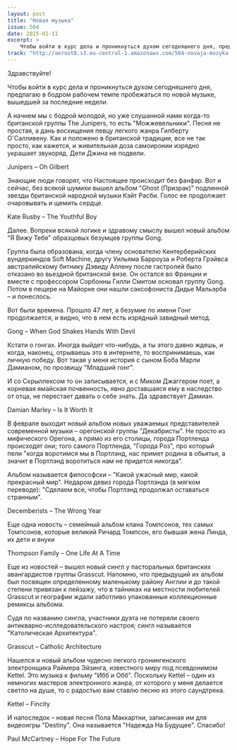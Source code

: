 ```yaml
---
layout: post
title: "Новая музыка"
issue: 504
date: 2015-01-11
excerpt: >
    Чтобы войти в курс дела и проникнуться духом сегодняшнего дня, предлагаю в бодром рабочем темпе пробежаться по новой музыке, вышедшей за последние недели.
track: "http://aerost8.s3.eu-central-1.amazonaws.com/504-novaja-muzyka.mp3"
---
```


Здравствуйте!

Чтобы войти в курс дела и проникнуться духом сегодняшнего дня, предлагаю в бодром рабочем темпе пробежаться по новой музыке, вышедшей за последние недели.

А начнем мы с бодрой молодой, но уже слушанной нами когда-то британской группы The Junipers, то есть "Можжевельники". Песня не простая, а дань восхищения певцу легкого жанра Гилберту О'Салливену. Как и положено в британской традиции, все не так просто, как кажется, и живительная доза самоиронии изрядно украшает звукоряд. Дети Джина не подвели.

Junipers – Oh Gilbert

Знающие люди говорят, что Настоящее происходит без фанфар. Вот и сейчас, без всякой шумихи вышел альбом "Ghost (Призрак)" подлинной звезды британской народной музыки Кэйт Расби. Голос ее продолжает очаровывать и щемить сердце.

Kate Rusby – The Youthful Boy

Далее. Вопреки всякой логике и здравому смыслу вышел новый альбом "Я Вижу Тебя" образцовых безумцев группы Gong.

Группа была образована, когда члену основателю Кентерберийских вундеркиндов Soft Machine, другу Уильяма Барроуза и Роберта Грэйвса австралийскому битнику Дэвиду Аллену после гастролей было отказано во вьездной британской визе. Он остался во Франции и вместе с профессором Сорбонны Гилли Смитом основал группу Gong. Потом в пещере на Майорке они нашли саксофониста Дидье Мальэрба – и понеслось.

Вот были времена. Прошло 47 лет, а безумие по имени Гонг продолжается, и видно, что в нем есть изрядный завидный метод.

Gong – When God Shakes Hands With Devil

Кстати о гонгах. Иногда выйдет что-нибудь, а ты этого давно ждешь, и когда, наконец, отрываешь это в интернете, то воспринимаешь, как личную победу. Вот такая у меня история с сыном Боба Марли Дамианом, по прозвищу "Младший гонг".

И со Скрыллексом то он записывается, и с Миком Джаггером поет, а корневая ямайская почвенность, явно доставшаяся ему в наследство от отца, не перестает давать о себе знать. Да здравствует Дамиан.

Damian Marley – Is It Worth It

В феврале выходит новый альбом новых уважаемых представителей современной музыки – орегонской группы "Декабристы". Не просто из мифического Орегона, а прямо из его столицы, города Портленда происходят они; того самого Портленда, "Города Роз", про который пели "когда воротимся мы в Портлэнд, нас примет родина в обьятья, а значит в Портлэнд воротиться нам не придется никогда".

Альбом называется философски – "Какой ужасный мир, какой прекрасный мир". Недаром девиз города Портлэнда (в мягком переводе): "Сделаем все, чтобы Портлэнд продолжал оставаться странным".

Decemberists – The Wrong Year

Еще одна новость – семейный альбом клана Томпсонов, тех самых Томпсонов, которые великий Ричард Томпсон, его бывшая жена Линда, их дети и внуки

Thompson Family – One Life At A Time

Еще из новостей – вышел новый сингл у пасторальных британских авангардистов группы Grasscut. Напомню, что предыдущий их альбом был посвящен определенному маленькому району Англии и до такой степени привязан к пейзажу, что в тайниках на местности любителей Grasscut и географии ждали заботливо упакованные коллекционные ремиксы альбома.

Судя по названию сингла, участники дуэта не потеряли своего антикварно-ислледовательского настроя; сингл называется "Католическая Архитектура".

Grasscut – Catholic Architecture

Нашелся и новый альбом чудесно легкого гронингенского электронщика Раймера Эйзинга, известного миру под псевдонимом Kettel. Это музыка к фильму "Ибб и Обб". Поскольку Kettel – один из немногих мастеров электронного жанра, от которого у меня делается светло на душе, то с радостью вам ставлю песню из этого саундтрека.

Kettel – Fincity

И напоследок – новая песня Пола Маккартни, записанная им для видеоигры "Destiny". Она называется "Надежда На Будущее". Спасибо!

Paul McCartney – Hope For The Future
